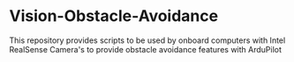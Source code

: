 # Vision-Obstacle-Avoidance
This repository provides scripts to be used by onboard computers with Intel RealSense Camera's to provide obstacle avoidance features with ArduPilot
